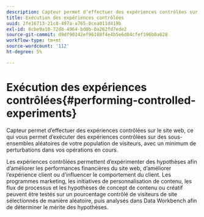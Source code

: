 ```yaml
---
description: Capteur permet d’effectuer des expériences contrôlées sur le site web, ce qui vous permet d’exécuter des expériences contrôlées sur des sous-ensembles aléatoires de votre population de visiteurs, avec un minimum de perturbations dans vos opérations en cours.
title: Exécution des expériences contrôlées
uuid: 2fe16713-21c8-497a-a765-8cea011d419b
exl-id: 8cbe9a10-72d8-4964-bd0b-0a262fd7ede2
source-git-commit: d9df90242ef96188f4e4b5e6d04cfef196b0a628
workflow-type: tm+mt
source-wordcount: '112'
ht-degree: 5%

---
```


# Exécution des expériences contrôlées{#performing-controlled-experiments}

Capteur permet d’effectuer des expériences contrôlées sur le site web, ce qui vous permet d’exécuter des expériences contrôlées sur des sous-ensembles aléatoires de votre population de visiteurs, avec un minimum de perturbations dans vos opérations en cours.

Les expériences contrôlées permettent d’expérimenter des hypothèses afin d’améliorer les performances financières du site web, d’améliorer l’expérience client ou d’influencer le comportement du client. Les programmes marketing, les initiatives de personnalisation de contenu, les flux de processus et les hypothèses de concept de contenu ou créatif peuvent être testés sur un pourcentage contrôlé de visiteurs de site sélectionnés de manière aléatoire, puis analysés dans Data Workbench afin de déterminer le mérite des hypothèses.
